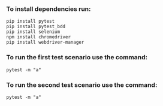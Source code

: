 ### To install dependencies run: 
```
pip install pytest
pip install pytest_bdd
pip install selenium
npm install chromedriver
pip install webdriver-manager
```
### To run the first test scenario use the command: 
```
pytest -m "a"
```
### To run the second test scenario use the command: 
```
pytest -m "a"
```
